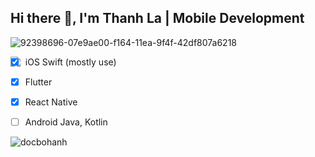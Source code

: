 
## Hi there 👋, I'm Thanh La | Mobile Development
![92398696-07e9ae00-f164-11ea-9f4f-42df807a6218](https://user-images.githubusercontent.com/18329471/143008836-160bb1b4-2289-4476-9777-2d9c75275916.gif)

<img style="float: left" align="left" src="https://github-readme-stats.vercel.app/api?username=docbohanh&count_private=false&show_icons=true&hide_border=false">


- [x] iOS Swift (mostly use)
- [x] Flutter
- [x] React Native
- [ ] Android Java, Kotlin


<p> <img src="https://komarev.com/ghpvc/?username=docbohanh&label=Profile%20views&color=0e75b6&style=flat" alt="docbohanh" /> </p>

[//]: # (<a href="https://www.buymeacoffee.com/docbohanh" target="_blank"><img src="https://cdn.buymeacoffee.com/buttons/default-white.png" alt="Buy Me A Coffee" height="41" width="174"></a>)

### 



